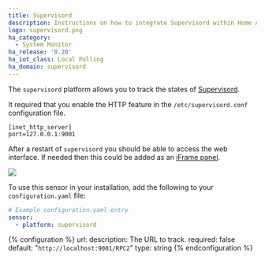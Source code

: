 ```yaml
---
title: Supervisord
description: Instructions on how to integrate Supervisord within Home Assistant.
logo: supervisord.png
ha_category:
  - System Monitor
ha_release: '0.20'
ha_iot_class: Local Polling
ha_domain: supervisord
---
```


The `supervisord` platform allows you to track the states of [Supervisord](http://supervisord.org/).

It required that you enable the HTTP feature in the `/etc/supervisord.conf` configuration file.

```text
[inet_http_server]
port=127.0.0.1:9001
```

After a restart of `supervisord` you should be able to access the web interface. If needed then this could be added as an [iFrame panel](/integrations/panel_iframe/).

<p class='img'>
  <img src='{{site_root}}/images/screenshots/supervisor.png' />
</p>

To use this sensor in your installation, add the following to your `configuration.yaml` file:

```yaml
# Example configuration.yaml entry
sensor:
  - platform: supervisord
```

{% configuration %}
url:
  description: The URL to track.
  required: false
  default: "`http://localhost:9001/RPC2`"
  type: string
{% endconfiguration %}
